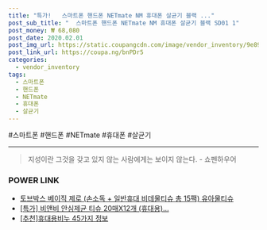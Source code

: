 ```yaml
--- 
title: "특가!   스마트폰 핸드폰 NETmate NM 휴대폰 살균기 블랙 ..." 
post_sub_title: "  스마트폰 핸드폰 NETmate NM 휴대폰 살균기 블랙 SD01 1" 
post_money: ₩ 68,080 
post_date: 2020.02.01 
post_img_url: https://static.coupangcdn.com/image/vendor_inventory/9e89/1c51e3dd703deebaa6fff21363d5923b40ff7196b15c57cd147080bf19d1.jpg 
post_link_url: https://coupa.ng/bnPDr5 
categories: 
  - vendor_inventory 
tags: 
  - 스마트폰 
  - 핸드폰 
  - NETmate 
  - 휴대폰 
  - 살균기 
--- 
```

  #스마트폰 #핸드폰 #NETmate #휴대폰 #살균기 
<hr> 

> 지성이란 그것을 갖고 있지 않는 사람에게는 보이지 않는다. - 쇼펜하우어 


### POWER LINK

* <a href="https://blog.naver.com/fasyy4321/221789318672" target="_blank">토브박스 베이직 제로 (손소독 + 일반휴대 비데물티슈 총 15팩) 유아물티슈</a>
* <a href="https://blog.naver.com/santokki14/221792860506" target="_blank">[특가] 비앤비 안심제균 티슈 20매X12개 (휴대용)...</a>
* <a href="https://blog.naver.com/fasyy4321/221788686196" target="_blank">[추천]휴대용비누 45가지 정보</a>
